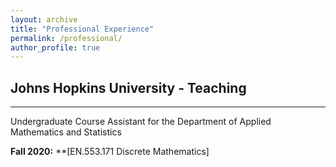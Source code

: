 ```yaml
---
layout: archive
title: "Professional Experience"
permalink: /professional/
author_profile: true
---
```



## Johns Hopkins University - Teaching 
---

Undergraduate Course Assistant for the Department of Applied Mathematics and Statistics

**Fall 2020:** <span style="font-size:1em;">**[EN.553.171 Discrete Mathematics]
